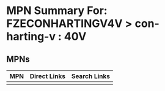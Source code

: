 



# MPN Summary For: FZECONHARTINGV4V > con-harting-v : 40V

## MPNs
  

|MPN|Direct Links|Search Links|
| :--- | :--- | :--- |
||||
